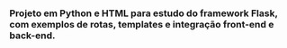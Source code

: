 <h3>Projeto em Python e HTML para estudo do framework Flask, com exemplos de rotas, templates e integração front-end e back-end.</h3>
